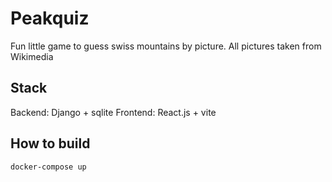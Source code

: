 # Peakquiz

Fun little game to guess swiss mountains by picture. All pictures taken from Wikimedia

## Stack

Backend: Django + sqlite
Frontend: React.js + vite

## How to build

```
docker-compose up
```